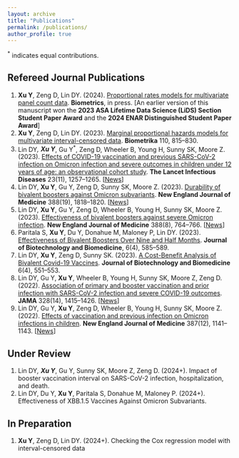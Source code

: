 ```yaml
---
layout: archive
title: "Publications"
permalink: /publications/
author_profile: true
---
```


<sup>*</sup> indicates equal contributions.

## Refereed Journal Publications
1. **Xu Y**, Zeng D, Lin DY. (2024). [Proportional rates models for multivariate panel count data](https://academic.oup.com/biometrics/article/80/1/ujad011/7595108). **Biometrics**, in press. [An earlier version of this manuscript won the **2023 ASA Lifetime Data Science (LiDS) Section Student Paper Award** and the **2024 ENAR Distinguished Student Paper Award**]
2. **Xu Y**, Zeng D, Lin DY. (2023). [Marginal proportional hazards models for multivariate interval-censored data](https://academic.oup.com/biomet/article-abstract/110/3/815/6794202). **Biometrika** 110, 815–830.
3. Lin DY<sup>*</sup>, **Xu Y**<sup>*</sup>, Gu Y<sup>*</sup>, Zeng D, Wheeler B, Young H, Sunny SK, Moore Z. (2023). [Effects of COVID-19 vaccination and previous SARS-CoV-2 infection on Omicron infection and severe outcomes in children under 12 years of age: an observational cohort study](https://www.thelancet.com/journals/laninf/article/PIIS1473-3099(23)00272-4/fulltext). **The Lancet Infectious Diseases** 23(11), 1257–1265. \[[News](https://www.altmetric.com/details/150195124/news?src=bookmarklet)\]
4. Lin DY, **Xu Y**, Gu Y, Zeng D, Sunny SK, Moore Z. (2023). [Durability of bivalent boosters against Omicron subvariants](https://www.nejm.org/doi/full/10.1056/NEJMc2302462). **New England Journal of Medicine** 388(19), 1818–1820. \[[News](https://www.altmetric.com/details/145643558/news?src=bookmarklet)\]
5. Lin DY, **Xu Y**, Gu Y, Zeng D, Wheeler B, Young H, Sunny SK, Moore Z. (2023). [Effectiveness of bivalent boosters against severe Omicron infection](https://www.nejm.org/doi/full/10.1056/NEJMc2215471). **New England Journal of Medicine** 388(8), 764–766. \[[News](https://www.altmetric.com/details/141787740/news?src=bookmarklet)\]
6. Paritala S, **Xu Y**, Du Y, Donahue M, Maloney P, Lin DY. (2023). [Effectiveness of Bivalent Boosters Over Nine and Half Months](https://www.fortunejournals.com/articles/effectiveness-of-bivalent-boosters-over-nine-and-half-months.html). **Journal of Biotechnology and Biomedicine**, 6(4), 585–589.
7. Lin DY, **Xu Y**, Zeng D, Sunny SK. (2023). [A Cost-Benefit Analysis of Bivalent Covid-19 Vaccines](https://www.fortunejournals.com/articles/a-costbenefit-analysis-of-bivalent-covid19-vaccines.html). **Journal of Biotechnology and Biomedicine** 6(4), 551–553.
8. Lin DY, Gu Y, **Xu Y**, Wheeler B, Young H, Sunny SK, Moore Z, Zeng D. (2022). [Association of primary and booster vaccination and prior infection with SARS-CoV-2 infection and severe COVID-19 outcomes](https://jamanetwork.com/journals/jama/article-abstract/2796893). **JAMA** 328(14), 1415–1426. \[[News](https://www.altmetric.com/details/136446237/news?src=bookmarklet)\]
9. Lin DY, Gu Y, **Xu Y**, Zeng D, Wheeler B, Young H, Sunny SK, Moore Z. (2022). [Effects of vaccination and previous infection on Omicron infections in children](https://www.nejm.org/doi/full/10.1056/NEJMc2209371). **New England Journal of Medicine** 387(12), 1141–1143. \[[News](https://www.altmetric.com/details/135646402/news?src=bookmarklet)\]

## Under Review
1. Lin DY<sup>*</sup>, **Xu Y**<sup>*</sup>, Gu Y, Sunny SK, Moore Z, Zeng D. (2024+). Impact of booster vaccination interval on SARS-CoV-2 infection, hospitalization, and death.
2. Lin DY, Du Y, **Xu Y**, Paritala S, Donahue M, Maloney P. (2024+). Effectiveness of XBB.1.5 Vaccines Against Omicron Subvariants.

## In Preparation
1. **Xu Y**, Zeng D, Lin DY. (2024+). Checking the Cox regression model with interval-censored data
